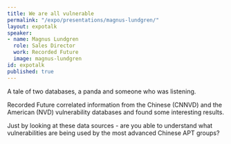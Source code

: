 ```yaml
---
title: We are all vulnerable
permalink: "/expo/presentations/magnus-lundgren/"
layout: expotalk
speaker:
- name: Magnus Lundgren
  role: Sales Director
  work: Recorded Future
  image: magnus-lundgren
id: expotalk
published: true
---
```


A tale of two databases, a panda and someone who was listening.

Recorded Future correlated information from the Chinese (CNNVD) and the American (NVD) vulnerability databases and found some interesting results.

Just by looking at these data sources - are you able to understand what vulnerabilities are being used by the most advanced Chinese APT groups? 